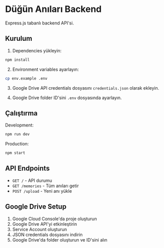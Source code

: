 # Düğün Anıları Backend

Express.js tabanlı backend API'si.

## Kurulum

1. Dependencies yükleyin:
```bash
npm install
```

2. Environment variables ayarlayın:
```bash
cp env.example .env
```

3. Google Drive API credentials dosyasını `credentials.json` olarak ekleyin.

4. Google Drive folder ID'sini `.env` dosyasında ayarlayın.

## Çalıştırma

Development:
```bash
npm run dev
```

Production:
```bash
npm start
```

## API Endpoints

- `GET /` - API durumu
- `GET /memories` - Tüm anıları getir
- `POST /upload` - Yeni anı yükle

## Google Drive Setup

1. Google Cloud Console'da proje oluşturun
2. Google Drive API'yi etkinleştirin
3. Service Account oluşturun
4. JSON credentials dosyasını indirin
5. Google Drive'da folder oluşturun ve ID'sini alın 